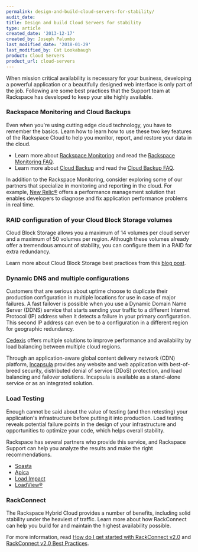 ```yaml
---
permalink: design-and-build-cloud-servers-for-stability/
audit_date:
title: Design and build Cloud Servers for stability
type: article
created_date: '2013-12-17'
created_by: Joseph Palumbo
last_modified_date: '2018-01-29'
last_modified_by: Cat Lookabaugh
product: Cloud Servers
product_url: cloud-servers
---
```


When mission critical availability is necessary for your business, developing
a powerful application or a beautifully designed web interface is only part of
the job. Following are some best practices that the Support team at Rackspace
has developed to keep your site highly available.

### Rackspace Monitoring and Cloud Backups

Even when you're using cutting edge cloud technology, you have to
remember the basics. Learn how to learn how to use these two key features of
the Rackspace Cloud to help you monitor, report, and restore your data
in the cloud.

-   Learn more about [Rackspace Monitoring](/support/how-to/available-checks-for-rackspace-monitoring)
    and read the [Rackspace Monitoring FAQ](/support/how-to/rackspace-monitoring-faq).
-   Learn more about [Cloud Backup](/support/how-to/cloud-backup)
    and read the [Cloud Backup FAQ](/support/how-to/cloud-backup-faq).

In addition to the Rackspace Monitoring, consider exploring some of our
partners that specialize in monitoring and reporting in the cloud. For
example, [New Relic&reg;](https://newrelic.com/) offers a performance management
solution that enables developers to diagnose and fix application performance
problems in real time.

### RAID configuration of your Cloud Block Storage volumes

Cloud Block Storage allows you a maximum of 14 volumes per cloud server
and a maximum of 50 volumes per region. Although these volumes already
offer a tremendous amount of stability, you can configure them in a RAID
for extra redundancy.

Learn more about Cloud Block Storage best practices from this
[blog post](https://www.rackspace.com/blog/best-practices-for-cloud-block-storage/).

### Dynamic DNS and multiple configurations

Customers that are serious about uptime choose to duplicate their production
configuration in multiple locations for use in case of major failures. A
fast failover is possible when you use a Dynamic Domain Name Server (DDNS)
service that starts sending your traffic to a different Internet Protocol (IP)
address when it detects a failure in your primary configuration. This second IP
address can even be to a configuration in a different region for geographic
redundancy.

[Cedexis](https://www.cedexis.com/) offers multiple solutions to improve
performance and availability by load balancing between multiple cloud regions.

Through an application-aware global content delivery network (CDN) platform,
[Incapsula](https://www.incapsula.com/) provides any website and web
application with best-of-breed security, distributed denial of service (DDoS)
protection, and load balancing and failover solutions. Incapsula
is available as a stand-alone service or as an integrated solution.

### Load Testing

Enough cannot be said about the value of testing (and then retesting)
your application's infrastructure before putting it into production.
Load testing reveals potential failure points in the design of your
infrastructure and opportunities to optimize your code, which helps overall
stability.

Rackspace has several partners who provide this service, and
Rackspace Support can help you analyze the results and make the
right recommendations.

-   [Soasta](https://www.soasta.com/)
-   [Apica](https://www.apicasystem.com)
-   [Load Impact](https://loadimpact.com/)
-   [LoadView&reg;](https://www.loadview-testing.com/)

### RackConnect

The Rackspace Hybrid Cloud provides a number of benefits, including
solid stability under the heaviest of traffic. Learn more about how
RackConnect can help you build for and maintain the highest availability
possible.

For more information, read [How do I get started with RackConnect v2.0](/support/how-to/rackconnect-v20) and
[RackConnect v2.0 Best Practices](/support/how-to/rackconnect-v20-best-practices).
